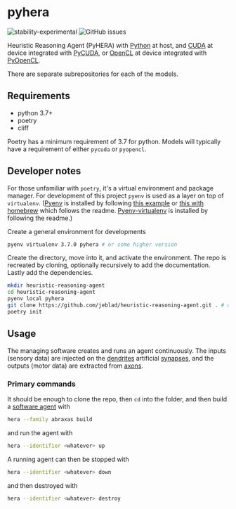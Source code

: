 # pyhera

![stability-experimental](https://img.shields.io/badge/stability-experimental-orange.svg?style=for-the-badge)
![GitHub issues](https://img.shields.io/github/issues-raw/jeblad/pyhera?style=for-the-badge)

Heuristic Reasoning Agent (PyHERA) with [Python](https://en.wikipedia.org/wiki/Python_(programming_language)) at host, and [CUDA](https://en.wikipedia.org/wiki/CUDA) at device integrated with [PyCUDA](https://documen.tician.de/pycuda/), or [OpenCL](https://en.wikipedia.org/wiki/OpenCL) at device integrated with [PyOpenCL](https://documen.tician.de/pyopencl/).

There are separate subrepositories for each of the models.

## Requirements

- python 3.7+
- poetry
- cliff

Poetry has a minimum requirement of 3.7 for python.
Models will typically have a requirement of either `pycuda` or `pyopencl`.

## Developer notes

For those unfamiliar with `poetry`, it's a virtual environment and package manager. For development of this project `pyenv` is used as a layer on top of `virtualenv`. ([Pyenv](https://github.com/pyenv/pyenv) is installed by following [this example](http://codingadventures.org/2020/08/30/how-to-install-pyenv-in-ubuntu/) or [this with homebrew](https://medium.com/@marine.ss/installing-pyenv-on-ubuntu-20-04-c3a609a20aa2) which follows the readme. [Pyenv-virtualenv](https://github.com/pyenv/pyenv-virtualenv) is installed by following the readme.)

Create a general environment for developments

```bash
pyenv virtualenv 3.7.0 pyhera # or some higher version
```

Create the directory, move into it, and activate the environment. The repo is recreated by cloning, optionally recursively to add the documentation. Lastly add the dependencies.

```bash
mkdir heuristic-reasoning-agent
cd heuristic-reasoning-agent
pyenv local pyhera
git clone https://github.com/jeblad/heuristic-reasoning-agent.git . # without docs
poetry init
```

## Usage

The managing software creates and runs an agent continuously. The inputs (sensory data) are injected on the [dendrites](https://en.wikipedia.org/wiki/Dendrite) artificial [synapses](https://en.wikipedia.org/wiki/Synapse), and the outputs (motor data) are extracted from [axons](https://en.wikipedia.org/wiki/Axon).

### Primary commands

It should be enough to clone the repo, then `cd` into the folder, and then build a [software agent](https://en.wikipedia.org/wiki/Software_agent) with

```bash
hera --family abraxas build
```

and run the agent with

```bash
hera --identifier <whatever> up
```

A running agent can then be stopped with

```bash
hera --identifier <whatever> down
```

and then destroyed with

```bash
hera --identifier <whatever> destroy
```

